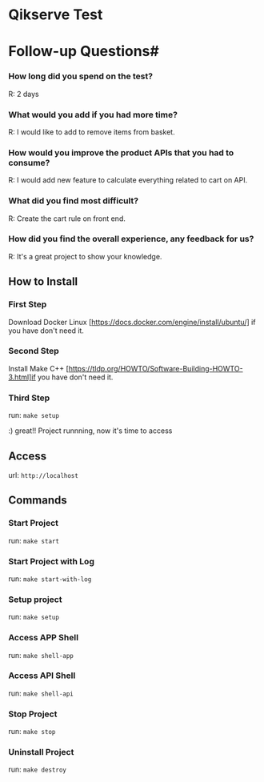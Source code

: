 # Qikserve Test

# Follow-up Questions#
### How long did you spend on the test?
R: 2 days
### What would you add if you had more time?
R: I would like to add to remove items from basket.
### How would you improve the product APIs that you had to consume?
R: I would add new feature to calculate everything related to cart on API.
### What did you find most difficult?
R: Create the cart rule on front end.
### How did you find the overall experience, any feedback for us?
R: It's a great project to show your knowledge.
## How to Install

### First Step

Download Docker Linux [https://docs.docker.com/engine/install/ubuntu/] if you have don't need it.

### Second Step

Install Make C++ [https://tldp.org/HOWTO/Software-Building-HOWTO-3.html]if you have don't need it.

### Third Step
run: `make setup`

:) great!! Project runnning, now it's time to access

## Access

url: `http://localhost`

## Commands

### Start Project

run: `make start`

### Start Project with Log

run: `make start-with-log`

### Setup project

run: `make setup`

### Access APP Shell

run: `make shell-app`

### Access API Shell

run: `make shell-api`

### Stop Project

run: `make stop`

### Uninstall Project

run: `make destroy`
